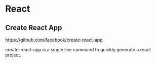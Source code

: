 # React

## Create React App

https://github.com/facebook/create-react-app

create-react-app is a single line command to quickly generate a react project.